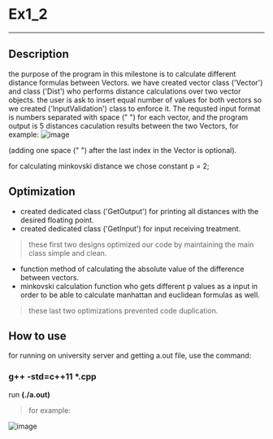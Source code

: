 # Ex1_2
---
## Description
the purpose of the program in this milestone is to calculate different distance formulas between Vectors.
we have created vector class ('Vector') and class ('Dist') who performs distance calculations over two vector objects.
the user is ask to insert equal number of values for both vectors so we created ('InputValidation') class to enforce it. 
The requsted input format is numbers separated with space (" ") for each vector, and the program output is 5 distances caculation results between the two Vectors, for example:
![image](https://user-images.githubusercontent.com/118124478/203364075-de62b59b-ed04-400a-b6df-ae94ecf8a4c2.png)

(adding one space (" ") after the last index in the Vector is optional).


for calculating minkovski distance we chose constant p = 2;

## Optimization
- created dedicated class ('GetOutput') for printing all distances with the desired floating point.
- created dedicated class ('GetInput') for input receiving treatment.
> these first two designs optimized our code by maintaining the main class simple and clean.
- function method of calculating the absolute value of the difference between vectors.
- minkovski calculation function who gets different p values as a input in order to be able to calculate manhattan and euclidean formulas as well.
> these last two optimizations prevented code duplication.

## How to use
for running on university server and getting a.out file, use the command:
### g++ -std=c++11 *.cpp
run **(./a.out)**

>for example:



![image](https://user-images.githubusercontent.com/118124478/202859030-70110109-bd3d-4f9a-904f-41a5451b0c5f.png)


